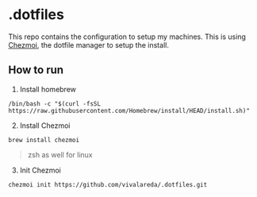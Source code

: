 # .dotfiles

This repo contains the configuration to setup my machines. This is using [Chezmoi](https://chezmoi.io), the dotfile manager to setup the install.

## How to run

1. Install homebrew

```shell
/bin/bash -c "$(curl -fsSL https://raw.githubusercontent.com/Homebrew/install/HEAD/install.sh)"
```

2. Install Chezmoi

```shell
brew install chezmoi
```

> zsh as well for linux

3. Init Chezmoi

```shell
chezmoi init https://github.com/vivalareda/.dotfiles.git
```
